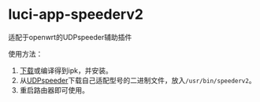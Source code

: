 # luci-app-speederv2
适配于openwrt的UDPspeeder辅助插件

使用方法：
1. [下载](https://github.com/haodong/luci-app-speederv2/releases)或编译得到ipk，并安装。
2. 从[UDPspeeder](https://github.com/wangyu-/UDPspeeder/releases)下载自己适配型号的二进制文件，放入`/usr/bin/speederv2`。
3. 重启路由器即可使用。
